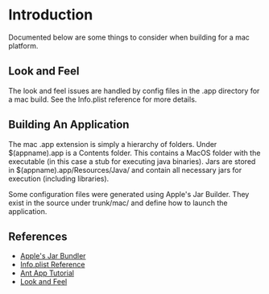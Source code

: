 # Introduction #

Documented below are some things to consider when building for a mac platform.


## Look and Feel ##

The look and feel issues are handled by config files in the .app directory for a mac build.  See the Info.plist reference for more details.

## Building An Application ##

The mac .app extension is simply a hierarchy of folders.  Under $(appname).app is a Contents folder.  This contains a MacOS folder with the executable (in this case a stub for executing java binaries).  Jars are stored in $(appname).app/Resources/Java/ and contain all necessary jars for execution (including libraries).

Some configuration files were generated using Apple's Jar Builder.  They exist in the source under trunk/mac/ and define how to launch the application.

## References ##

  * [Apple's Jar Bundler](http://developer.apple.com/documentation/Java/Conceptual/Jar_Bundler/Introduction/chapter_1_section_1.html)
  * [Info.plist Reference](http://developer.apple.com/documentation/Java/Conceptual/JavaPropVMInfoRef/Articles/JavaDictionaryInfo.plistKeys.html#//apple_ref/doc/uid/TP40001969)
  * [Ant App Tutorial](http://today.java.net/pub/a/today/2004/01/05/swing.html)
  * [Look and Feel](http://www.devdaily.com/apple/mac/java-mac-native-look/)